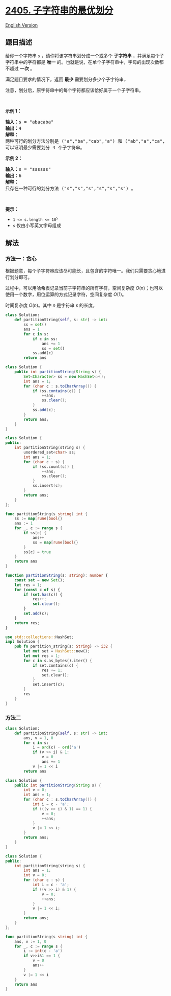 # [2405. 子字符串的最优划分](https://leetcode.cn/problems/optimal-partition-of-string)

[English Version](/solution/2400-2499/2405.Optimal%20Partition%20of%20String/README_EN.md)

<!-- tags:贪心,哈希表,字符串 -->

<!-- difficulty:中等 -->

## 题目描述

<!-- 这里写题目描述 -->

<p>给你一个字符串 <code>s</code> ，请你将该字符串划分成一个或多个 <strong>子字符串</strong> ，并满足每个子字符串中的字符都是 <strong>唯一</strong> 的。也就是说，在单个子字符串中，字母的出现次数都不超过 <strong>一次</strong> 。</p>

<p>满足题目要求的情况下，返回 <strong>最少</strong> 需要划分多少个子字符串<em>。</em></p>

<p>注意，划分后，原字符串中的每个字符都应该恰好属于一个子字符串。</p>

<p>&nbsp;</p>

<p><strong>示例 1：</strong></p>

<pre>
<strong>输入：</strong>s = "abacaba"
<strong>输出：</strong>4
<strong>解释：</strong>
两种可行的划分方法分别是 ("a","ba","cab","a") 和 ("ab","a","ca","ba") 。
可以证明最少需要划分 4 个子字符串。
</pre>

<p><strong>示例 2：</strong></p>

<pre>
<strong>输入：</strong>s = "ssssss"
<strong>输出：</strong>6
<strong>解释：
</strong>只存在一种可行的划分方法 ("s","s","s","s","s","s") 。
</pre>

<p>&nbsp;</p>

<p><strong>提示：</strong></p>

<ul>
	<li><code>1 &lt;= s.length &lt;= 10<sup>5</sup></code></li>
	<li><code>s</code> 仅由小写英文字母组成</li>
</ul>

## 解法

### 方法一：贪心

根据题意，每个子字符串应该尽可能长，且包含的字符唯一。我们只需要贪心地进行划分即可。

过程中，可以用哈希表记录当前子字符串的所有字符，空间复杂度 $O(n)$；也可以使用一个数字，用位运算的方式记录字符，空间复杂度 $O(1)$。

时间复杂度 $O(n)$。其中 $n$ 是字符串 $s$ 的长度。

<!-- tabs:start -->

```python
class Solution:
    def partitionString(self, s: str) -> int:
        ss = set()
        ans = 1
        for c in s:
            if c in ss:
                ans += 1
                ss = set()
            ss.add(c)
        return ans
```

```java
class Solution {
    public int partitionString(String s) {
        Set<Character> ss = new HashSet<>();
        int ans = 1;
        for (char c : s.toCharArray()) {
            if (ss.contains(c)) {
                ++ans;
                ss.clear();
            }
            ss.add(c);
        }
        return ans;
    }
}
```

```cpp
class Solution {
public:
    int partitionString(string s) {
        unordered_set<char> ss;
        int ans = 1;
        for (char c : s) {
            if (ss.count(c)) {
                ++ans;
                ss.clear();
            }
            ss.insert(c);
        }
        return ans;
    }
};
```

```go
func partitionString(s string) int {
	ss := map[rune]bool{}
	ans := 1
	for _, c := range s {
		if ss[c] {
			ans++
			ss = map[rune]bool{}
		}
		ss[c] = true
	}
	return ans
}
```

```ts
function partitionString(s: string): number {
    const set = new Set();
    let res = 1;
    for (const c of s) {
        if (set.has(c)) {
            res++;
            set.clear();
        }
        set.add(c);
    }
    return res;
}
```

```rust
use std::collections::HashSet;
impl Solution {
    pub fn partition_string(s: String) -> i32 {
        let mut set = HashSet::new();
        let mut res = 1;
        for c in s.as_bytes().iter() {
            if set.contains(c) {
                res += 1;
                set.clear();
            }
            set.insert(c);
        }
        res
    }
}
```

<!-- tabs:end -->

### 方法二

<!-- tabs:start -->

```python
class Solution:
    def partitionString(self, s: str) -> int:
        ans, v = 1, 0
        for c in s:
            i = ord(c) - ord('a')
            if (v >> i) & 1:
                v = 0
                ans += 1
            v |= 1 << i
        return ans
```

```java
class Solution {
    public int partitionString(String s) {
        int v = 0;
        int ans = 1;
        for (char c : s.toCharArray()) {
            int i = c - 'a';
            if (((v >> i) & 1) == 1) {
                v = 0;
                ++ans;
            }
            v |= 1 << i;
        }
        return ans;
    }
}
```

```cpp
class Solution {
public:
    int partitionString(string s) {
        int ans = 1;
        int v = 0;
        for (char c : s) {
            int i = c - 'a';
            if ((v >> i) & 1) {
                v = 0;
                ++ans;
            }
            v |= 1 << i;
        }
        return ans;
    }
};
```

```go
func partitionString(s string) int {
	ans, v := 1, 0
	for _, c := range s {
		i := int(c - 'a')
		if v>>i&1 == 1 {
			v = 0
			ans++
		}
		v |= 1 << i
	}
	return ans
}
```

<!-- tabs:end -->

<!-- end -->
